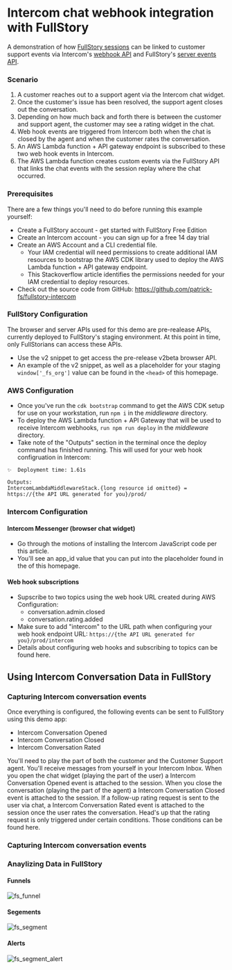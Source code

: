 # Intercom chat webhook integration with FullStory

A demonstration of how <a href="https://www.fullstory.com/platform/session-insights/">FullStory sessions</a> can be linked to customer support events 
via Intercom's <a href="https://developers.intercom.com/intercom-api-reference/reference/webhooks">webhook API</a> and 
FullStory's <a href="https://developer.fullstory.com/server/v2/events/create-events/">server events API</a>.

### Scenario

1. A customer reaches out to a support agent via the Intercom chat widget.
2. Once the customer's issue has been resolved, the support agent closes out the conversation.
3. Depending on how much back and forth there is between the customer and support agent, the customer may see a rating widget in the chat.
4. Web hook events are triggered from Intercom both when the chat is closed by the agent and when the customer rates the conversation.
5. An AWS Lambda function + API gateway endpoint is subscribed to these two web hook events in Intercom.
6. The AWS Lambda function creates custom events via the FullStory API that links the chat events with the session replay where the chat occurred.

### Prerequisites

There are a few things you'll need to do before running this example yourself:

- Create a FullStory account - get started with FullStory Free Edition
- Create an Intercom account - you can sign up for a free 14 day trial
- Create an AWS Account and a CLI credential file.
  - Your IAM credential will need permissions to create additional IAM resources to bootstrap the AWS CDK library used to deploy the AWS Lambda function + API gateway endpoint.
  - This Stackoverflow article identifies the permissions needed for your IAM credential to deploy resources.
- Check out the source code from GitHub: https://github.com/patrick-fs/fullstory-intercom

### FullStory Configuration

The browser and server APIs used for this demo are pre-realease APIs, currently deployed to FullStory's staging environment. At this point in time, only FullStorians can access these APIs.

- Use the v2 snippet to get access the pre-release v2beta browser API.
- An example of the v2 snippet, as well as a placeholder for your staging `window['_fs_org']` value can be found in the `<head>` of this homepage.

### AWS Configuration

- Once you've run the `cdk bootstrap` command to get the AWS CDK setup for use on your workstation, run `npm i` in the _middleware_ directory.
- To deploy the AWS Lambda function + API Gateway that will be used to receive Intercom webhooks, `run npm run deploy` in the _middleware_ directory.
- Take note of the "Outputs" section in the terminal once the deploy command has finished running. This will used for your web hook configruation in Intercom:

```
✨  Deployment time: 1.61s

Outputs:
IntercomLambdaMiddlewareStack.{long resource id omitted} = https://{the API URL generated for you}/prod/
```

### Intercom Configuration

#### Intercom Messenger (browser chat widget)

- Go through the motions of installing the Intercom JavaScript code per this article.
- You'll see an app_id value that you can put into the placeholder found in the <head> of this homepage.

#### Web hook subscriptions

- Supscribe to two topics using the web hook URL created during AWS Configuration:
  - conversation.admin.closed
  - conversation.rating.added
- Make sure to add "intercom" to the URL path when configuring your web hook endpoint URL: `https://{the API URL generated for you}/prod/intercom`
- Details about configuring web hooks and subscribing to topics can be found here.

## Using Intercom Conversation Data in FullStory

### Capturing Intercom conversation events

Once everything is configured, the following events can be sent to FullStory using this demo app:

- Intercom Conversation Opened
- Intercom Conversation Closed
- Intercom Conversation Rated

You'll need to play the part of both the customer and the Customer Support agent. You'll receive messages from yourself in your Intercom Inbox. When you open the chat widget (playing the part of the user) a Intercom Conversation Opened event is attached to the session. When you close the conversation (playing the part of the agent) a Intercom Conversation Closed event is attached to the session. If a follow-up rating request is sent to the user via chat, a Intercom Conversation Rated event is attached to the session once the user rates the conversation. Head's up that the rating request is only triggered under certain conditions. Those conditions can be found here.

### Capturing Intercom conversation events

### Anaylizing Data in FullStory

#### Funnels
![fs_funnel](https://user-images.githubusercontent.com/45576380/236955731-226517f9-429e-4395-9258-3a5a1e5a68c6.png)

#### Segements
![fs_segment](https://user-images.githubusercontent.com/45576380/236955780-0f27141f-906b-4e57-9190-411f28010b1f.png)

#### Alerts
![fs_segment_alert](https://user-images.githubusercontent.com/45576380/236955794-d0f18f72-a1cd-4c67-bf39-b0f5d3aaa66e.png)

